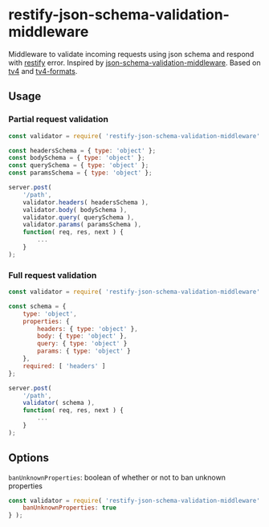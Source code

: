 # restify-json-schema-validation-middleware

Middleware to validate incoming requests using json schema and respond with [restify](https://github.com/restify/node-restify) error. Inspired by [json-schema-validation-middleware](https://github.com/jwoudenberg/json-schema-validation-middleware). Based on [tv4](https://github.com/geraintluff/tv4) and [tv4-formats](https:////github.com/ikr/tv4-formats).

## Usage

### Partial request validation

```JavaScript
const validator = require( 'restify-json-schema-validation-middleware' )();

const headersSchema = { type: 'object' };
const bodySchema = { type: 'object' };
const querySchema = { type: 'object' };
const paramsSchema = { type: 'object' };

server.post(
    '/path',
    validator.headers( headersSchema ),
    validator.body( bodySchema ),
    validator.query( querySchema ),
    validator.params( paramsSchema ),
    function( req, res, next ) {
        ...
    }
);
```

### Full request validation

```JavaScript
const validator = require( 'restify-json-schema-validation-middleware' )();

const schema = {
    type: 'object',
    properties: {
        headers: { type: 'object' },
        body: { type: 'object' },
        query: { type: 'object' }
        params: { type: 'object' }
    },
    required: [ 'headers' ]
};

server.post(
    '/path',
    validator( schema ),
    function( req, res, next ) {
        ...
    }
);
```

## Options

`banUnknownProperties`: boolean of whether or not to ban unknown properties
 
```JavaScript
const validator = require( 'restify-json-schema-validation-middleware' )( {
    banUnknownProperties: true
} );
```
